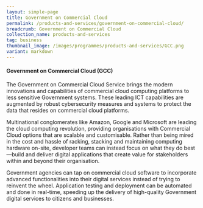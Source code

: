```yaml
---
layout: simple-page
title: Government on Commercial Cloud
permalink: /products-and-services/government-on-commercial-cloud/
breadcrumb: Government on Commercial Cloud
collection_name: products-and-services
tag: business
thumbnail_image: /images/programmes/products-and-services/GCC.png
variant: markdown
---
```

#### **Government on Commercial Cloud (GCC)**

The Government on Commercial Cloud Service brings the modern innovations and capabilities of commercial cloud computing platforms to less sensitive Government systems. These leading ICT capabilities are augmented by robust cybersecurity measures and systems to protect the data that resides on commercial cloud platforms.

Multinational conglomerates like Amazon, Google and Microsoft are leading the cloud computing revolution, providing organisations with Commercial Cloud options that are scalable and customisable. Rather than being mired in the cost and hassle of racking, stacking and maintaining computing hardware on-site, developer teams can instead focus on what they do best—build and deliver digital applications that create value for stakeholders within and beyond their organisation.

Government agencies can tap on commercial cloud software to incorporate advanced functionalities into their digital services instead of trying to reinvent the wheel. Application testing and deployment can be automated and done in real-time, speeding up the delivery of high-quality Government digital services to citizens and businesses.

